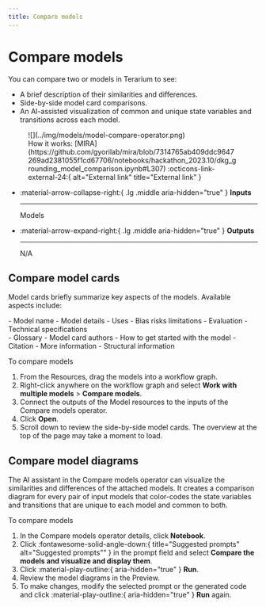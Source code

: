```yaml
---
title: Compare models
---
```


# Compare models

You can compare two or models in Terarium to see:

- A brief description of their similarities and differences.
- Side-by-side model card comparisons.
- An AI-assisted visualization of common and unique state variables and transitions across each model.

<figure markdown>![](../img/models/model-compare-operator.png)<figcaption markdown>How it works: [MIRA](https://github.com/gyorilab/mira/blob/7314765ab409ddc9647269ad2381055f1cd67706/notebooks/hackathon_2023.10/dkg_grounding_model_comparison.ipynb#L307) :octicons-link-external-24:{ alt="External link" title="External link" }</figcaption></figure>

<div class="grid cards" markdown>

-   :material-arrow-collapse-right:{ .lg .middle aria-hidden="true" } __Inputs__

    ---

    Models

-   :material-arrow-expand-right:{ .lg .middle aria-hidden="true" } __Outputs__

    ---

    N/A

</div>

## Compare model cards

Model cards briefly summarize key aspects of the models. Available aspects include:

<div class="grid" markdown>
<div markdown>
- Model name
- Model details
- Uses
- Bias risks limitations
- Evaluation
- Technical specifications
</div>
<div markdown>
- Glossary
- Model card authors
- How to get started with the model
- Citation
- More information
- Structural information
</div>
</div>

<p class="procedure">To compare models</p>

1. From the Resources, drag the models into a workflow graph.
2. Right-click anywhere on the workflow graph and select **Work with multiple models** > **Compare models**.
3. Connect the outputs of the Model resources to the inputs of the Compare models operator.
4. Click **Open**.
5. Scroll down to review the side-by-side model cards. The overview at the top of the page may take a moment to load.

## Compare model diagrams

The AI assistant in the Compare models operator can visualize the similarities and differences of the attached models. It creates a comparison diagram for every pair of input models that color-codes the state variables and transitions that are unique to each model and common to both.

<p class="procedure">To compare models</p>

1. In the Compare models operator details, click **Notebook**.
2. Click :fontawesome-solid-angle-down:{ title="Suggested prompts" alt="Suggested prompts"" } in the prompt field and select **Compare the models and visualize and display them**.
3. Click :material-play-outline:{ aria-hidden="true" } **Run**.
4. Review the model diagrams in the Preview.
5. To make changes, modify the selected prompt or the generated code and click :material-play-outline:{ aria-hidden="true" } **Run** again.
